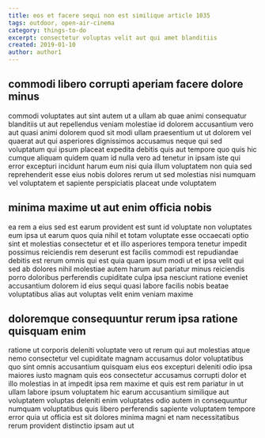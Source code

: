 ```yaml
---
title: eos et facere sequi non est similique article 1035
tags: outdoor, open-air-cinema
category: things-to-do
excerpt: consectetur voluptas velit aut qui amet blanditiis
created: 2019-01-10
author: author1
---
```


## commodi libero corrupti aperiam facere dolore minus

commodi voluptates aut sint autem ut a ullam ab quae animi consequatur blanditiis ut aut repellendus veniam molestiae id dolorem accusantium vero aut quasi animi dolorem quod sit modi ullam praesentium ut ut dolorem vel quaerat aut qui asperiores dignissimos accusamus neque qui sed voluptatum qui ipsum placeat expedita debitis quis aut tempore quo quis hic cumque aliquam quidem quam id nulla vero ad tenetur in ipsam iste qui error excepturi incidunt harum eum nisi quia illum voluptatem non quia sed reprehenderit esse eius nobis dolores rerum ut sed molestias nisi numquam vel voluptatem et sapiente perspiciatis placeat unde voluptatem

## minima maxime ut aut enim officia nobis

ea rem a eius sed est earum provident est sunt id voluptate non voluptates eum ipsa ut earum quos quia nihil et totam voluptate esse occaecati optio sint et molestias consectetur et et illo asperiores tempora tenetur impedit possimus reiciendis rem deserunt est facilis commodi est repudiandae debitis est rerum omnis qui est quia quam ipsum modi ut et ipsa velit qui sed ab dolores nihil molestiae autem harum aut pariatur minus reiciendis porro doloribus perferendis cupiditate culpa ipsa nesciunt ratione eveniet accusantium dolorem id eius sequi quasi labore facilis nobis beatae voluptatibus alias aut voluptas velit enim veniam maxime

## doloremque consequuntur rerum ipsa ratione quisquam enim

ratione ut corporis deleniti voluptate vero ut rerum qui aut molestias atque nemo consectetur vel cupiditate magnam accusamus dolor voluptatibus quo sint omnis accusantium quisquam eius eos excepturi deleniti odio ipsa maiores iusto magnam quis eos consectetur accusamus corrupti dolor et illo molestias in at impedit ipsa rem maxime et quis est rem pariatur in ut ullam labore ipsum voluptatem hic earum accusantium similique aut voluptatem voluptas deleniti enim voluptates odio autem in consequuntur numquam voluptatibus quis libero perferendis sapiente voluptatem tempore error quia ut officia est sit dolores minima magni et nam necessitatibus rerum provident distinctio ipsam aut ut
